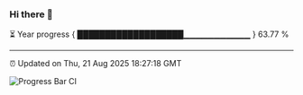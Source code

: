 ### Hi there 👋

⏳ Year progress { ███████████████████▁▁▁▁▁▁▁▁▁▁▁ } 63.77 %

---

⏰ Updated on Thu, 21 Aug 2025 18:27:18 GMT

![Progress Bar CI](https://github.com/liununu/liununu/workflows/Progress%20Bar%20CI/badge.svg)
